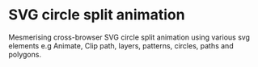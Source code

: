 # SVG circle split animation
Mesmerising cross-browser SVG circle split animation using various svg elements e.g Animate, Clip path, layers, patterns, circles, paths and polygons.
